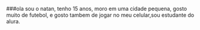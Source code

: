 ###ola sou o natan, tenho 15 anos, moro em uma cidade pequena, gosto muito de futebol, e gosto tambem de jogar no meu celular,sou estudante do alura.
